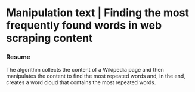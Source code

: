 <h1>Manipulation text | Finding the most frequently found words in web scraping content</h1>

<h3>Resume</h3>
<p>
    The algorithm collects the content of a Wikipedia page and then manipulates the content to find the most repeated words and, in the end, creates a word cloud that contains the most repeated words.
</p>